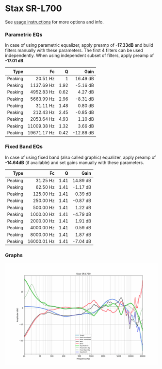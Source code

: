 # Stax SR-L700
See [usage instructions](https://github.com/jaakkopasanen/AutoEq#usage) for more options and info.

### Parametric EQs
In case of using parametric equalizer, apply preamp of **-17.33dB** and build filters manually
with these parameters. The first 4 filters can be used independently.
When using independent subset of filters, apply preamp of **-17.01 dB**.

| Type    | Fc          |    Q | Gain      |
|--------:|------------:|-----:|----------:|
| Peaking | 20.51 Hz    | 1    | 16.49 dB  |
| Peaking | 1137.69 Hz  | 1.92 | -5.16 dB  |
| Peaking | 4952.83 Hz  | 0.62 | 4.27 dB   |
| Peaking | 5663.99 Hz  | 2.96 | -8.31 dB  |
| Peaking | 31.11 Hz    | 1.48 | 0.80 dB   |
| Peaking | 212.43 Hz   | 2.45 | -0.85 dB  |
| Peaking | 2053.64 Hz  | 4.93 | 1.10 dB   |
| Peaking | 11009.38 Hz | 1.32 | 3.66 dB   |
| Peaking | 19671.17 Hz | 0.42 | -12.88 dB |

### Fixed Band EQs
In case of using fixed band (also called graphic) equalizer, apply preamp of **-14.64dB**
(if available) and set gains manually with these parameters.

| Type    | Fc          |    Q | Gain     |
|--------:|------------:|-----:|---------:|
| Peaking | 31.25 Hz    | 1.41 | 14.89 dB |
| Peaking | 62.50 Hz    | 1.41 | -1.17 dB |
| Peaking | 125.00 Hz   | 1.41 | 0.39 dB  |
| Peaking | 250.00 Hz   | 1.41 | -0.87 dB |
| Peaking | 500.00 Hz   | 1.41 | 1.22 dB  |
| Peaking | 1000.00 Hz  | 1.41 | -4.79 dB |
| Peaking | 2000.00 Hz  | 1.41 | 1.91 dB  |
| Peaking | 4000.00 Hz  | 1.41 | 0.59 dB  |
| Peaking | 8000.00 Hz  | 1.41 | 1.87 dB  |
| Peaking | 16000.01 Hz | 1.41 | -7.04 dB |

### Graphs
![](./Stax%20SR-L700.png)